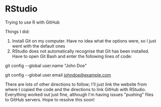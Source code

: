 # RStudio
Trying to use R with GitHub

Things I did:

1. Install Git on my computer. Have no idea what the options were, so I just went with the default ones
2. RStudio does not automatically recognise that Git has been installed. Have to open Git Bash and enter the following lines of code: 

git config --global user.name "John Doe"

git config --global user.email johndoe@example.com

There are lots of other directions to follow; I'll just link the website from where I copied the code and the directions to link GitHub with RStudio. Everything worked out just fine, although I'm having issues "pushing" files to GitHub servers. Hope to resolve this soon!
